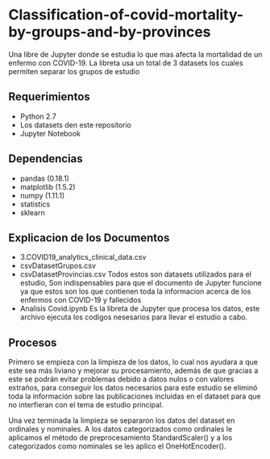 # Classification-of-covid-mortality-by-groups-and-by-provinces

Una libre de Jupyter donde se estudia lo que mas afecta la mortalidad de un enfermo con COVID-19.
La libreta usa un total de 3 datasets los cuales permiten separar los grupos de estudio

## Requerimientos 

* Python 2.7
* Los datasets den este repositorio
* Jupyter Notebook

## Dependencias

* pandas (0.18.1)
* matplotlib (1.5.2)
* numpy (1.11.1) 
* statistics
* sklearn
## Explicacion de los Documentos
- 3.COVID19_analytics_clinical_data.csv
- csvDatasetGrupos.csv
- csvDatasetProvincias.csv
Todos estos son datasets utilizados para el estudio, Son indispensables para que el documento de Jupyter funcione ya que estos son los que contienen toda la informacion acerca de los enfermos con COVID-19 y fallecidos
- Analisis Covid.ipynb
Es la libreta de Jupyter que procesa los datos, este archivo ejecuta los codigos nesesarios para llevar el estudio a cabo.
## Procesos 
Primero se empieza con la limpieza de los datos, lo cual nos ayudara a que este sea más liviano y mejorar su procesamiento, además de que gracias a este se podrán evitar problemas debido a datos nulos o con valores extraños, para conseguir los datos necesarios para este estudio se eliminó toda la información sobre las publicaciones incluidas en el dataset para que no interfieran con el tema de estudio principal. 

Una vez terminada la limpieza se separaron los datos del dataset en ordinales y nominales.
A los datos categorizados como ordinales le aplicamos el método de preprocesamiento StandardScaler() y a los categorizados como nominales se les aplico el OneHotEncoder().
